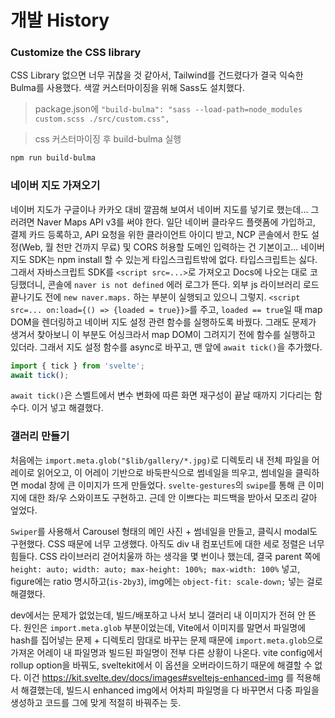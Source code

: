 # 개발 History

### Customize the CSS library
CSS Library 없으면 너무 귀찮을 것 같아서, Tailwind를 건드렸다가 결국 익숙한 Bulma를 사용했다. 색깔 커스터마이징을 위해 Sass도 설치했다.

> package.json에 
`"build-bulma": "sass --load-path=node_modules custom.scss ./src/custom.css",`

> css 커스터마이징 후 build-bulma 실행
```bash
npm run build-bulma
```

### 네이버 지도 가져오기
네이버 지도가 구글이나 카카오 대비 깔끔해 보여서 네이버 지도를 넣기로 했는데... 그러려면 Naver Maps API v3를 써야 한다. 일단 네이버 클라우드 플랫폼에 가입하고, 결제 카드 등록하고, API 요청을 위한 클라이언트 아이디 받고, NCP 콘솔에서 한도 설정(Web, 월 천만 건까지 무료) 및 CORS 허용할 도메인 입력하는 건 기본이고...
네이버 지도 SDK는 npm install 할 수 있는게 타입스크립트밖에 없다. 타입스크립트는 싫다. 그래서 자바스크립트 SDK를 `<script src=...>`로 가져오고 Docs에 나오는 대로 코딩했더니, 콘솔에 `naver is not defined` 에러 로그가 뜬다. 외부 js 라이브러리 로드 끝나기도 전에 `new naver.maps.` 하는 부분이 실행되고 있으니 그렇지. `<script src=... on:load={() => {loaded = true}}>`를 주고, `loaded == true`일 때 map DOM을 렌더링하고 네이버 지도 설정 관련 함수를 실행하도록 바꿨다. 그래도 문제가 생겨서 찾아보니 이 부분도 어싱크라서 map DOM이 그려지기 전에 함수를 실행하고 있더라. 그래서 지도 설정 함수를 async로 바꾸고, 맨 앞에 `await tick()`을 추가했다.

```js
import { tick } from 'svelte';
await tick();
```

`await tick()`은 스벨트에서 변수 변화에 따른 화면 재구성이 끝날 때까지 기다리는 함수다. 이거 넣고 해결했다.


### 갤러리 만들기
처음에는 `import.meta.glob("$lib/gallery/*.jpg)`로 디렉토리 내 전체 파일을 어레이로 읽어오고, 이 어레이 기반으로 바둑판식으로 썸네일을 띄우고, 썸네일을 클릭하면 modal 창에 큰 이미지가 뜨게 만들었다. `svelte-gestures`의 `swipe`를 통해 큰 이미지에 대한 좌/우 스와이프도 구현하고. 근데 안 이쁘다는 피드백을 받아서 모조리 갈아 엎었다.

`Swiper`를 사용해서 Carousel 형태의 메인 사진 + 썸네일을 만들고, 클릭시 modal도 구현했다. CSS 때문에 너무 고생했다. 아직도 div 내 컴포넌트에 대한 세로 정렬은 너무 힘들다. CSS 라이브러리 걷어치울까 하는 생각을 몇 번이나 했는데, 결국 parent 쪽에 `height: auto; width: auto; max-height: 100%; max-width: 100%` 넣고, figure에는 ratio 명시하고(`is-2by3`), img에는 `object-fit: scale-down;` 넣는 걸로 해결했다.

dev에서는 문제가 없었는데, 빌드/배포하고 나서 보니 갤러리 내 이미지가 전혀 안 뜬다. 원인은 `import.meta.glob` 부분이었는데, Vite에서 이미지를 말면서 파일명에 hash를 집어넣는 문제 + 디렉토리 맘대로 바꾸는 문제 때문에 `import.meta.glob`으로 가져온 어레이 내 파일명과 빌드된 파일명이 전부 다른 상황이 나온다. vite config에서 rollup option을 바꿔도, sveltekit에서 이 옵션을 오버라이드하기 때문에 해결할 수 없다. 이건 https://kit.svelte.dev/docs/images#sveltejs-enhanced-img 를 적용해서 해결했는데, 빌드시 enhanced img에서 어차피 파일명을 다 바꾸면서 다중 파일을 생성하고 코드를 그에 맞게 적절히 바꿔주는 듯.

